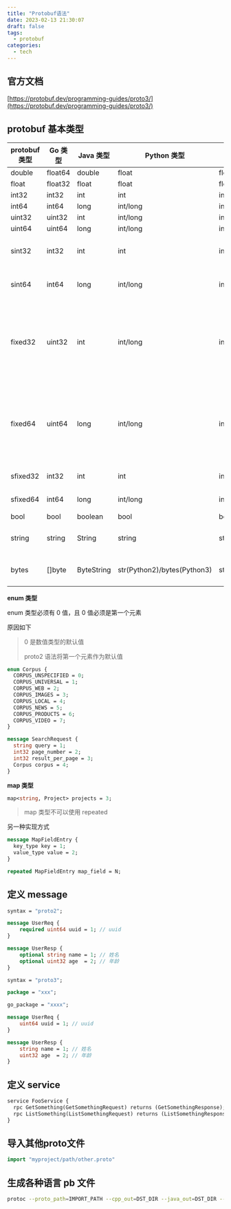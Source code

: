 ```yaml
---
title: "Protobuf语法"
date: 2023-02-13 21:30:07
draft: false
tags:
  - protobuf
categories:
  - tech
---
```


## 官方文档

[https://protobuf.dev/programming-guides/proto3/](https://protobuf.dev/programming-guides/proto3/)

## protobuf 基本类型

| protobuf 类型 | Go 类型 | Java 类型  | Python 类型                 | PHP 类型       | 描述                                          |
| ------------- | ------- | ---------- | --------------------------- | -------------- | --------------------------------------------- |
| double        | float64 | double     | float                       | float          |                                               |
| float         | float32 | float      | float                       | float          |                                               |
| int32         | int32   | int        | int                         | integer        |                                               |
| int64         | int64   | long       | int/long                    | integer/string |                                               |
| uint32        | uint32  | int        | int/long                    | integer        |                                               |
| uint64        | uint64  | long       | int/long                    | integer/string |                                               |
| sint32        | int32   | int        | int                         | integer        | 负数序列化效率更高                            |
| sint64        | int64   | long       | int/long                    | integer/string | 负数序列化效率更高                            |
| fixed32       | uint32  | int        | int/long                    | integer        | 固定 4 字节，大于 2^28 次方时效率比 uint32 高 |
| fixed64       | uint64  | long       | int/long                    | integer/string | 固定 8 字节，大于 2^56 次方时效率比 uint64 高 |
| sfixed32      | int32   | int        | int                         | integer        | 固定 4 字节                                   |
| sfixed64      | int64   | long       | int/long                    | integer/string | 固定 8 字节                                   |
| bool          | bool    | boolean    | bool                        | boolean        |                                               |
| string        | string  | String     | string                      | string         | 长度小于 2^32                                 |
| bytes         | []byte  | ByteString | str(Python2)/bytes(Python3) | string         | 长度小于 2^32                                 |

**enum 类型**

enum 类型必须有 0 值，且 0 值必须是第一个元素

原因如下

> 0 是数值类型的默认值
>
> proto2 语法将第一个元素作为默认值

```protobuf
enum Corpus {
  CORPUS_UNSPECIFIED = 0;
  CORPUS_UNIVERSAL = 1;
  CORPUS_WEB = 2;
  CORPUS_IMAGES = 3;
  CORPUS_LOCAL = 4;
  CORPUS_NEWS = 5;
  CORPUS_PRODUCTS = 6;
  CORPUS_VIDEO = 7;
}

message SearchRequest {
  string query = 1;
  int32 page_number = 2;
  int32 result_per_page = 3;
  Corpus corpus = 4;
}
```

**map 类型**

```protobuf
map<string, Project> projects = 3;
```

> map 类型不可以使用 repeated

另一种实现方式

```protobuf
message MapFieldEntry {
  key_type key = 1;
  value_type value = 2;
}

repeated MapFieldEntry map_field = N;
```

## 定义 message

```protobuf
syntax = "proto2";

message UserReq {
    required uint64 uuid = 1; // uuid
}

message UserResp {
    optional string name = 1; // 姓名
    optional uint32 age  = 2; // 年龄
}
```

```protobuf
syntax = "proto3";

package = "xxx";

go_package = "xxxx";

message UserReq {
    uint64 uuid = 1; // uuid
}

message UserResp {
    string name = 1; // 姓名
    uint32 age  = 2; // 年龄
}
```

## 定义 service

```protobuf
service FooService {
  rpc GetSomething(GetSomethingRequest) returns (GetSomethingResponse);
  rpc ListSomething(ListSomethingRequest) returns (ListSomethingResponse);
}
```

## 导入其他proto文件

```protobuf
import "myproject/path/other.proto"
```

## 生成各种语言 pb 文件

```bash
protoc --proto_path=IMPORT_PATH --cpp_out=DST_DIR --java_out=DST_DIR --python_out=DST_DIR --go_out=DST_DIR --ruby_out=DST_DIR --objc_out=DST_DIR --csharp_out=DST_DIR path/to/file.proto
```
